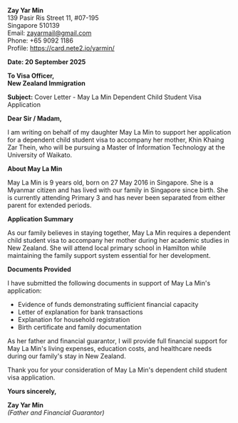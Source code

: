 **Zay Yar Min**  
139 Pasir Ris Street 11, #07-195  
Singapore 510139  
Email: zayarmail@gmail.com  
Phone: +65 9092 1186  
Profile: https://card.nete2.io/yarmin/

**Date: 20 September 2025**

**To Visa Officer,**  
**New Zealand Immigration**

**Subject:** Cover Letter - May La Min Dependent Child Student Visa Application

**Dear Sir / Madam,**

I am writing on behalf of my daughter May La Min to support her application for a dependent child student visa to accompany her mother, Khin Khaing Zar Thein, who will be pursuing a Master of Information Technology at the University of Waikato.

**About May La Min**

May La Min is 9 years old, born on 27 May 2016 in Singapore. She is a Myanmar citizen and has lived with our family in Singapore since birth. She is currently attending Primary 3 and has never been separated from either parent for extended periods.

**Application Summary**

As our family believes in staying together, May La Min requires a dependent child student visa to accompany her mother during her academic studies in New Zealand. She will attend local primary school in Hamilton while maintaining the family support system essential for her development.

**Documents Provided**

I have submitted the following documents in support of May La Min's application:

- Evidence of funds demonstrating sufficient financial capacity
- Letter of explanation for bank transactions
- Explanation for household registration
- Birth certificate and family documentation

As her father and financial guarantor, I will provide full financial support for May La Min's living expenses, education costs, and healthcare needs during our family's stay in New Zealand.

Thank you for your consideration of May La Min's dependent child student visa application.

**Yours sincerely,**

**Zay Yar Min**  
*(Father and Financial Guarantor)*